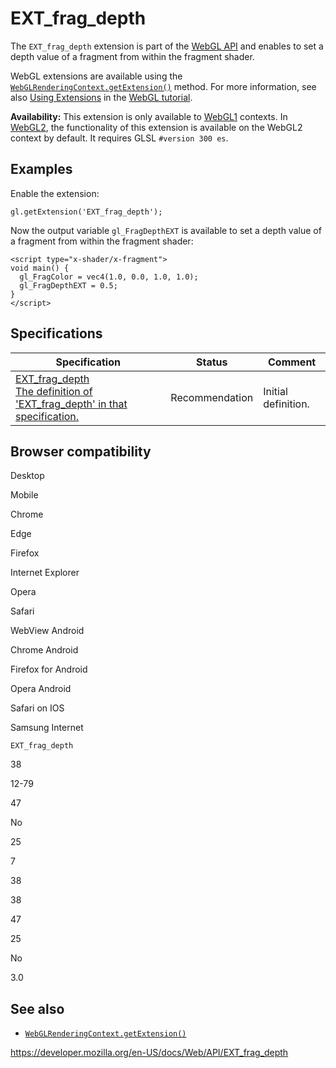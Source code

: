 # EXT_frag_depth

The `EXT_frag_depth` extension is part of the [WebGL API](webgl_api) and enables to set a depth value of a fragment from within the fragment shader.

WebGL extensions are available using the [`WebGLRenderingContext.getExtension()`](webglrenderingcontext/getextension) method. For more information, see also [Using Extensions](webgl_api/using_extensions) in the [WebGL tutorial](webgl_api/tutorial).

**Availability:** This extension is only available to [WebGL1](webglrenderingcontext) contexts. In [WebGL2](webgl2renderingcontext), the functionality of this extension is available on the WebGL2 context by default. It requires GLSL `#version 300 es`.

## Examples

Enable the extension:

    gl.getExtension('EXT_frag_depth');

Now the output variable `gl_FragDepthEXT` is available to set a depth value of a fragment from within the fragment shader:

    <script type="x-shader/x-fragment">
    void main() {
      gl_FragColor = vec4(1.0, 0.0, 1.0, 1.0);
      gl_FragDepthEXT = 0.5;
    }
    </script>

## Specifications

<table><thead><tr class="header"><th>Specification</th><th>Status</th><th>Comment</th></tr></thead><tbody><tr class="odd"><td><a href="https://www.khronos.org/registry/webgl/extensions/EXT_frag_depth/">EXT_frag_depth<br />
<span class="small">The definition of 'EXT_frag_depth' in that specification.</span></a></td><td><span class="spec-rec">Recommendation</span></td><td>Initial definition.</td></tr></tbody></table>

## Browser compatibility

Desktop

Mobile

Chrome

Edge

Firefox

Internet Explorer

Opera

Safari

WebView Android

Chrome Android

Firefox for Android

Opera Android

Safari on IOS

Samsung Internet

`EXT_frag_depth`

38

12-79

47

No

25

7

38

38

47

25

No

3.0

## See also

- [`WebGLRenderingContext.getExtension()`](webglrenderingcontext/getextension)

<a href="https://developer.mozilla.org/en-US/docs/Web/API/EXT_frag_depth" class="_attribution-link">https://developer.mozilla.org/en-US/docs/Web/API/EXT_frag_depth</a>
